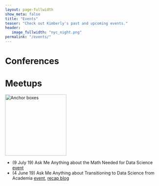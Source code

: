 ```yaml
---
layout: page-fullwidth
show_meta: false
title: "Events"
teaser: "Check out Kimberly's past and upcoming events."
header:
   image_fullwidth: "nyc_night.png"
permalink: "/events/"
---
```


# Conferences

# Meetups


<img src="{{ site.urlimg }}ODAB_Jan2019.png" alt="Anchor boxes" width = "200">

- (9 July 19) Ask Me Anything about the Math Needed for Data Science [event][1]
- (4 June 19) Ask Me Anything about Transitioning to Data Science from Academia [event][2], [recap blog][3]

<!--
<a class="radius button small" href="{{ site.url }}{{ site.baseurl }}/documentation/">Check out the documentation for all the tricks ›</a>
-->

 [1]: https://www.meetup.com/Metis-New-York-Data-Science/events/262135459/
 [2]: https://www.meetup.com/Metis-New-York-Data-Science/events/261490888/
 [3]: https://www.thisismetis.com/blog/ama-recap-transition-academia-data-science-metis-senior-data-scientist-kimberly-fessel